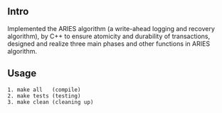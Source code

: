 ## Intro

Implemented the ARIES algorithm (a write-ahead logging and recovery algorithm), by C++ to ensure atomicity and durability of transactions, designed and realize three main phases and other functions in ARIES algorithm.

## Usage

	1. make all   (compile)
	2. make tests (testing)
	3. make clean (cleaning up)
